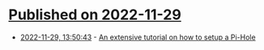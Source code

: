 # [Published on 2022-11-29](index.md)

* [2022-11-29, 13:50:43](https://news.ycombinator.com/item?id=33787505) - [An extensive tutorial on how to setup a Pi-Hole](https://www.crosstalksolutions.com/the-worlds-greatest-pi-hole-and-unbound-tutorial-2023/)
